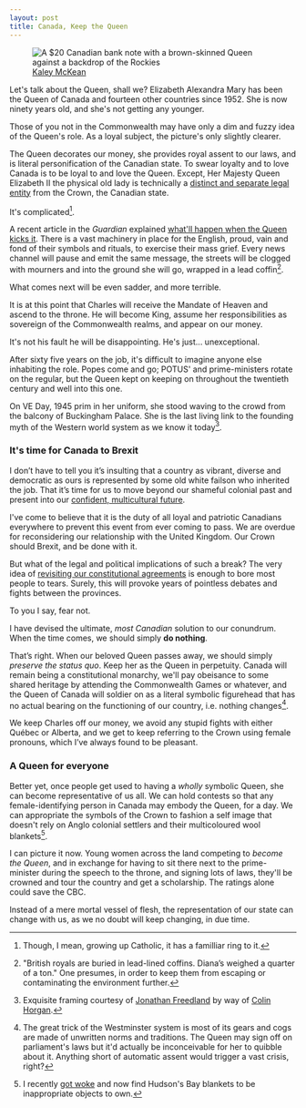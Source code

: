 ```yaml
---
layout: post
title: Canada, Keep the Queen
---
```


<figure>
<img src="/img/keepthequeen.png" alt="A $20 Canadian bank note with a brown-skinned Queen against a backdrop of the Rockies">
<figcaption><a href="http://www.kaleymckean.com/">Kaley McKean</a></figcaption>
</figure>


Let's talk about the Queen, shall we? Elizabeth Alexandra Mary has been the Queen of Canada and fourteen other countries since 1952. She is now ninety years old, and she's not getting any younger.

Those of you not in the Commonwealth may have only a dim and fuzzy idea of the Queen's role. As a loyal subject, the picture's only slightly clearer. 

The Queen decorates our money, she provides royal assent to our laws, and is literal personification of the Canadian state. To swear loyalty and to love Canada is to be loyal to and love the Queen. Except, Her Majesty Queen Elizabeth II the physical old lady is technically a [distinct and separate legal entity](http://policyoptions.irpp.org/2015/03/02/citizenship-and-the-hollowed-canadian-crown/) from the Crown, the Canadian state.

It's complicated[^catholic].

A recent article in the *Guardian* explained [what'll happen when the Queen kicks it](https://www.theguardian.com/uk-news/2017/mar/16/what-happens-when-queen-elizabeth-dies-london-bridge). There is a vast machinery in place for the English, proud, vain and fond of their symbols and rituals, to exercise their mass grief. Every news channel will pause and emit the same message, the streets will be clogged with mourners and into the ground she will go, wrapped in a lead coffin[^coffin].

What comes next will be even sadder, and more terrible.

It is at this point that Charles will receive the Mandate of Heaven and ascend to the throne. He will become King, assume her responsibilities as sovereign of the Commonwealth realms, and appear on our money.

It's not his fault he will be disappointing. He's just... unexceptional.

After sixty five years on the job, it's difficult to imagine anyone else inhabiting the role. Popes come and go; POTUS' and prime-ministers rotate on the regular, but the Queen kept on keeping on throughout the twentieth century and well into this one. 

On VE Day, 1945 prim in her uniform, she stood waving to the crowd from the balcony of Buckingham Palace. She is the last living link to the founding myth of the Western world system as we know it today[^quoted].

<h3>It's time for Canada to Brexit</h3>

I don’t have to tell you it’s insulting that a country as vibrant, diverse and democratic as ours is represented by some old white failson who inherited the job. That it’s time for us to move beyond our shameful colonial past and present into our [confident, multicultural future](http://www.vox.com/2016/6/8/11879482/ramadan-justin-trudeau-canada). 

I've come to believe that it is the duty of all loyal and patriotic Canadians everywhere to prevent this event from ever coming to pass. We are overdue for reconsidering our relationship with the United Kingdom. Our Crown should Brexit, and be done with it. 

But what of the legal and political implications of such a break? The very idea of [revisiting our constitutional agreements](https://thewalrus.ca/what-constitutes-our-constitution/) is enough to bore most people to tears. Surely, this will provoke years of pointless debates and fights between the provinces.

To you I say, fear not.

I have devised the ultimate, _most Canadian_ solution to our conundrum. When the time comes, we should simply **do nothing**.

That’s right. When our beloved Queen passes away, we should simply _preserve the status quo_. Keep her as the Queen in perpetuity. Canada will remain being a constitutional monarchy, we'll pay obeisance to some shared heritage by attending the Commonwealth Games or whatever, and the Queen of Canada will soldier on as a literal symbolic figurehead that has no actual bearing on the functioning of our country, i.e. nothing changes[^seriously].

We keep Charles off our money, we avoid any stupid fights with either Québec or Alberta, and we get to keep referring to the Crown using female pronouns, which I’ve always found to be pleasant.

<h3>A Queen for everyone</h3>

Better yet, once people get used to having a *wholly* symbolic Queen, she can become representative of us all. We can hold contests so that any female-identifying person in Canada may embody the Queen, for a day. We can appropriate the symbols of the Crown to fashion a self image that doesn't rely on Anglo colonial settlers and their multicoloured wool blankets[^hbc].

I can picture it now. Young women across the land competing to *become the Queen*, and in exchange for having to sit there next to the prime-minister during the speech to the throne, and signing lots of laws, they'll be crowned and tour the country and get a scholarship. The ratings alone could save the CBC.

Instead of a mere mortal vessel of flesh, the representation of our state can change with us, as we no doubt will keep changing, in due time.

[^catholic]: Though, I mean, growing up Catholic, it has a familliar ring to it.
[^coffin]: "British royals are buried in lead-lined coffins. Diana’s weighed a quarter of a ton." One presumes, in order to keep them from escaping or contaminating the environment further.
[^quoted]: Exquisite framing courtesy of [Jonathan Freedland](http://www.nybooks.com/articles/2017/03/23/the-crown-great-family-business/) by way of [Colin Horgan](https://articlemag.ca/brexit-britains-existential-reckoning-b194b6e99e97#.uq628tst6).
[^seriously]: The great trick of the Westminster system is most of its gears and cogs are made of unwritten norms and traditions. The Queen may sign off on parliament's laws but it'd actually be inconceivable for her to quibble about it. Anything short of automatic assent would trigger a vast crisis, right?
[^hbc]: I recently [got woke](https://twitter.com/phillmv/status/838485129832062976) and now find Hudson's Bay blankets to be inappropriate objects to own.
